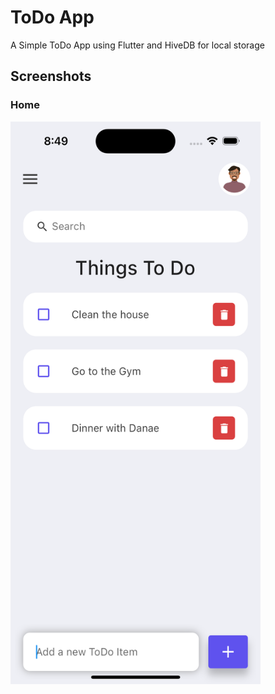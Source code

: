 # ToDo App

A Simple ToDo App using Flutter and HiveDB for local storage

## Screenshots
### Home

<img src="Image1.png" width="400" height="900">


